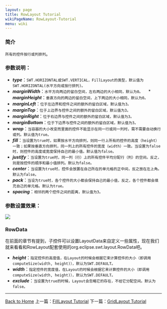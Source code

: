 ```yaml
---
layout: page
title: RowLayout Tutorial
wikiPageName: RowLayout-Tutorial
menu: wiki
---
```


### 简介

`所有的控件按行或列排列`。

### 参数说明：

  * _**type**_：`SWT.HORIZONTAL或SWT.VERTICAL，FillLayout的类型，默认值为SWT.HORIZONTAL(水平方向或按行排列)。`
  * _**marginWidth**_：`水平方向两边的留白空间，左右两边的大小相同，默认为0。`
　* _**marginHeight**_：`垂直方向的两边的留白空间，上下两边的大小相同，默认为0。`
  * _**marginLeft**_：`位于左边界和控件之间的额外的留白区域，默认值为3。`
  * _**marginTop**_：`位于上边界与控件之间的额外的留白区域，默认值为3。`
  * _**marginRight**_：`位于右边界与控件之间的额外的留白区域，默认值为3。`
  * _**marginBottom**_：`位于下边界与控件之间的额外的留白区域，默认值为3。`
  * _**wrap**_：`当容器的大小改变而里面的控件不能显示在同一行或同一列时，需不需要自动换行或列。默认值为true。`
  * _**fill**_：`当设置为true时，如果按水平方向排列，则同一行上所有的控件的高度（height）一致；如果按垂直方向排列，同一列上的所有控件的宽度（width）一致。当设置为false时，则控件的高度或宽度保持自己的最小值。默认值为false。`
  * _**justify**_：`当设置为true时，同一列（行）上的所有控件平均分配行（列）的空间。反之，则是按控件的顺序和最小值排列。默认为false。`
  * _**center**_：`当设置为true时，控件会放置在自己所在的单元格的正中间，反之放在左上角。默认为false。`
  * _**pack**_：`当设为true时，各个控件的大小都会保持自己的最小值，反之，各个控件都会填充自己的单元格。默认为true。`
  * _**spacing**_：`相邻的两个控件之间的距离，默认值为3。`

### 参数设置效果：

![]({{site.baseurl}}/eclipse.tutorial/wiki/images/image_swt_rowlayout.gif)

### RowData

在前面的章节有提到，子控件可以设置LayoutData来自定义一些属性，现在我们就来看看和RowLayout配套使用的org.eclipse.swt.layout.RowData吧。

  * _**height**_：`指定控件的高度值，在Layout的时候会根据它来计算控件的大小（即调用computeSize(width, height)），默认为SWT.DEFAULT。`
  * _**width**_：`指定控件的宽度值，在Layout的时候会根据它来计算控件的大小（即调用computeSize(width, height)），默认为SWT.DEFAULT。`
  * _**exclude**_：`当设置为true的时候，Layout会忽略它的存在，不给它分配空间。默认为false。`

***
[Back to Home]({{site.baseurl}}/eclipse.tutorial/wiki/)  上一篇：[FillLayout Tutorial]({{site.baseurl}}/eclipse.tutorial/wiki/FillLayout-Tutorial.html) 下一篇：[GridLayout Tutorial]({{site.baseurl}}/eclipse.tutorial/wiki/GridLayout-Tutorial.html)
